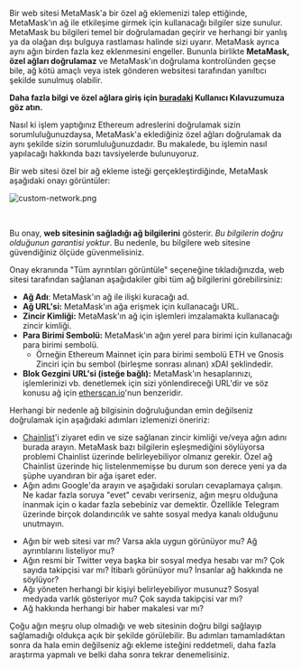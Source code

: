 Bir web sitesi MetaMask'a bir özel ağ eklemenizi talep ettiğinde, MetaMask'ın ağ ile etkileşime girmek için kullanacağı bilgiler size sunulur. MetaMask bu bilgileri temel bir doğrulamadan geçirir ve herhangi bir yanlış ya da olağan dışı bulguya rastlaması halinde sizi uyarır. MetaMask ayrıca aynı ağın birden fazla kez eklenmesini engeller. Bununla birlikte **MetaMask, özel ağları doğrulamaz** ve MetaMask'ın doğrulama kontrolünden geçse bile, ağ kötü amaçlı veya istek gönderen websitesi tarafından yanıltıcı şekilde sunulmuş olabilir.


**Daha fazla bilgi ve özel ağlara giriş için [buradaki](https://support.metamask.io/hc/en-us/articles/4404424659995) Kullanıcı Kılavuzumuza göz atın.**


Nasıl ki işlem yaptığınız Ethereum adreslerini doğrulamak sizin sorumluluğunuzdaysa, MetaMask'a eklediğiniz özel ağları doğrulamak da aynı şekilde sizin sorumluluğunuzdadır. Bu makalede, bu işlemin nasıl yapılacağı hakkında bazı tavsiyelerde bulunuyoruz.


Bir web sitesi özel bir ağ ekleme isteği gerçekleştirdiğinde, MetaMask aşağıdaki onayı görüntüler:


![custom-network.png](https://support.metamask.io/hc/article_attachments/360087917091/custom-network.png)


 


Bu onay, **web sitesinin sağladığı ağ bilgilerini** gösterir. *Bu bilgilerin doğru olduğunun garantisi yoktur*. Bu nedenle, bu bilgilere web sitesine güvendiğiniz ölçüde güvenmelisiniz.


Onay ekranında "Tüm ayrıntıları görüntüle" seçeneğine tıkladığınızda, web sitesi tarafından sağlanan aşağıdakiler gibi tüm ağ bilgilerini görebilirsiniz:


* **Ağ Adı**: MetaMask'ın ağ ile ilişki kuracağı ad.
* **Ağ URL'si:** MetaMask'ın ağa erişmek için kullanacağı URL.
* **Zincir Kimliği:** MetaMask'ın ağ için işlemleri imzalamakta kullanacağı zincir kimliği.
* **Para Birimi Sembolü:** MetaMask'ın ağın yerel para birimi için kullanacağı para birimi sembolü.
	+ Örneğin Ethereum Mainnet için para birimi sembolü ETH ve Gnosis Zinciri için bu sembol (birleşme sonrası alınan) xDAI şeklindedir.
* **Blok Gezgini URL'si (isteğe bağlı):** MetaMask'ın hesaplarınızı, işlemlerinizi vb. denetlemek için sizi yönlendireceği URL'dir ve söz konusu ağ için [etherscan.io](https://etherscan.io)'nun benzeridir.


Herhangi bir nedenle ağ bilgisinin doğruluğundan emin değilseniz doğrulamak için aşağıdaki adımları izlemenizi öneririz:


* [Chainlist](https://chainlist.wtf/)'i ziyaret edin ve size sağlanan zincir kimliği ve/veya ağın adını burada arayın. MetaMask bazı bilgilerin eşleşmediğini söylüyorsa problemi Chainlist üzerinde belirleyebiliyor olmanız gerekir. Özel ağ Chainlist üzerinde hiç listelenmemişse bu durum son derece yeni ya da şüphe uyandıran bir ağa işaret eder.
* Ağın adını Google'da arayın ve aşağıdaki soruları cevaplamaya çalışın. Ne kadar fazla soruya "evet" cevabı verirseniz, ağın meşru olduğuna inanmak için o kadar fazla sebebiniz var demektir. Özellikle Telegram üzerinde birçok dolandırıcılık ve sahte sosyal medya kanalı olduğunu unutmayın.
+ Ağın bir web sitesi var mı? Varsa akla uygun görünüyor mu? Ağ ayrıntılarını listeliyor mu?
+ Ağın resmi bir Twitter veya başka bir sosyal medya hesabı var mı? Çok sayıda takipçisi var mı? İtibarlı görünüyor mu? İnsanlar ağ hakkında ne söylüyor?
+ Ağı yöneten herhangi bir kişiyi belirleyebiliyor musunuz? Sosyal medyada varlık gösteriyor mu? Çok sayıda takipçisi var mı?
+ Ağ hakkında herhangi bir haber makalesi var mı?


Çoğu ağın meşru olup olmadığı ve web sitesinin doğru bilgi sağlayıp sağlamadığı oldukça açık bir şekilde görülebilir. Bu adımları tamamladıktan sonra da hala emin değilseniz ağı ekleme isteğini reddetmeli, daha fazla araştırma yapmalı ve belki daha sonra tekrar denemelisiniz.

